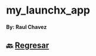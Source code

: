 # my_launchx_app
#### By: Raul Chavez 

## 🔙 [Regresar](https://github.com/xXChAvE2Xx/playbook/blob/main/weekly_mission_3/readme.md)
